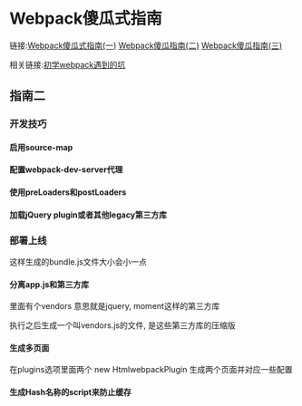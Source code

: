 # Webpack傻瓜式指南

  链接:[Webpack傻瓜式指南(一)](http://zhuanlan.zhihu.com/p/20367175?columnSlug=FrontendMagazine)   [Webpack傻瓜指南(二)](http://zhuanlan.zhihu.com/p/20397902)   [Webpack傻瓜指南(三)](http://zhuanlan.zhihu.com/p/20522487) 

  相关链接:[初学webpack遇到的坑](http://www.yatessss.com/2016/01/29/%E5%88%9D%E5%AD%A6webpack%E9%81%87%E5%88%B0%E7%9A%84%E5%9D%91.html)

  ## 指南二

### 开发技巧

#### 启用source-map
#### 配置webpack-dev-server代理
#### 使用preLoaders和postLoaders
#### 加载jQuery plugin或者其他legacy第三方库

### 部署上线

这样生成的bundle.js文件大小会小一点

#### 分离app.js和第三方库

里面有个vendors 意思就是jquery, moment这样的第三方库

执行之后生成一个叫vendors.js的文件, 是这些第三方库的压缩版

#### 生成多页面

在plugins选项里面两个 new HtmlwebpackPlugin 生成两个页面并对应一些配置

#### 生成Hash名称的script来防止缓存















 

  
